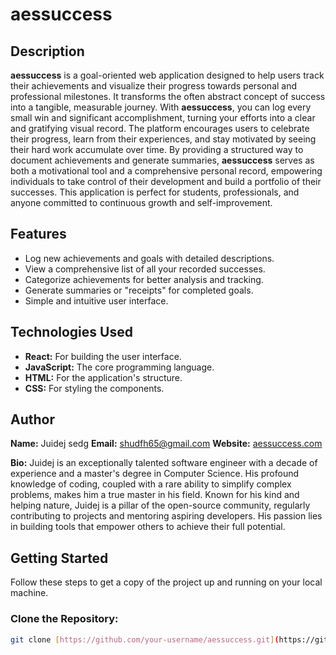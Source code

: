 # aessuccess

## Description

**aessuccess** is a goal-oriented web application designed to help users track their achievements and visualize their progress towards personal and professional milestones. It transforms the often abstract concept of success into a tangible, measurable journey. With **aessuccess**, you can log every small win and significant accomplishment, turning your efforts into a clear and gratifying visual record. The platform encourages users to celebrate their progress, learn from their experiences, and stay motivated by seeing their hard work accumulate over time. By providing a structured way to document achievements and generate summaries, **aessuccess** serves as both a motivational tool and a comprehensive personal record, empowering individuals to take control of their development and build a portfolio of their successes. This application is perfect for students, professionals, and anyone committed to continuous growth and self-improvement.

## Features

* Log new achievements and goals with detailed descriptions.
* View a comprehensive list of all your recorded successes.
* Categorize achievements for better analysis and tracking.
* Generate summaries or "receipts" for completed goals.
* Simple and intuitive user interface.

## Technologies Used

* **React:** For building the user interface.
* **JavaScript:** The core programming language.
* **HTML:** For the application's structure.
* **CSS:** For styling the components.

## Author

**Name:** Juidej sedg
**Email:** shudfh65@gmail.com
**Website:** [aessuccess.com](https://www.aessuccess.com.co)

**Bio:** Juidej is an exceptionally talented software engineer with a decade of experience and a master's degree in Computer Science. His profound knowledge of coding, coupled with a rare ability to simplify complex problems, makes him a true master in his field. Known for his kind and helping nature, Juidej is a pillar of the open-source community, regularly contributing to projects and mentoring aspiring developers. His passion lies in building tools that empower others to achieve their full potential.

## Getting Started

Follow these steps to get a copy of the project up and running on your local machine.

### Clone the Repository:
```bash
git clone [https://github.com/your-username/aessuccess.git](https://github.com/your-username/aessuccess.git)
